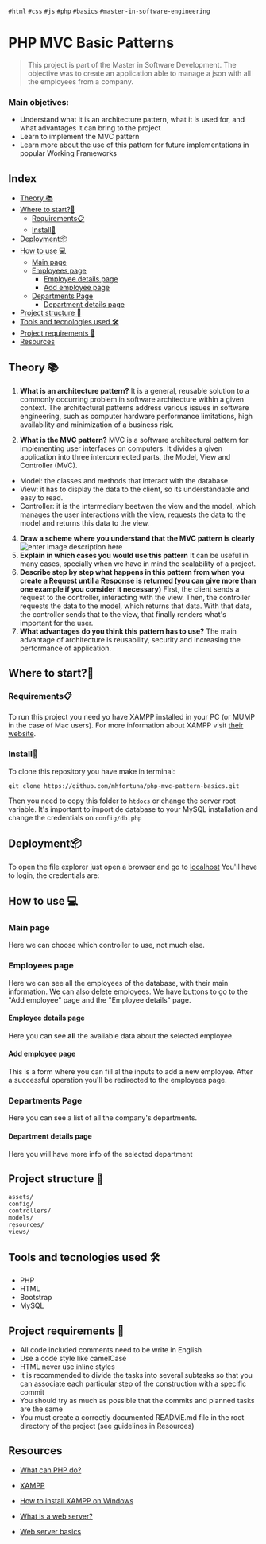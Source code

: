 
`#html` `#css` `#js` `#php`  `#basics`  `#master-in-software-engineering`

# PHP MVC Basic Patterns<!-- omit in toc -->

>This project is part of the Master in Software Development. The objective was to create an application able to manage a json with all the employees from a company.
 ### Main objetives:
- Understand what it is an architecture pattern, what it is used for, and what advantages it can bring to the project
- Learn to implement the MVC pattern
- Learn more about the use of this pattern for future implementations in
popular Working Frameworks

## Index <!-- omit in toc -->
- [Theory 📚](#theory-)
- [Where to start?🚀](#where-to-start)
  - [Requirements📋](#requirements)
  - [Install🔧](#install)
- [Deployment📦](#deployment)
- [How to use 💻](#how-to-use-)
  - [Main page](#main-page)
  - [Employees page](#employees-page)
    - [Employee details page](#employee-details-page)
    - [Add employee page](#add-employee-page)
  - [Departments Page](#departments-page)
    - [Department details page](#department-details-page)
- [Project structure 📁](#project-structure-)
- [Tools and tecnologies used 🛠️](#tools-and-tecnologies-used-️)
- [Project requirements 📏](#project-requirements-)
- [Resources](#resources)


## Theory 📚

 1. **What is an architecture pattern?**
It is a general, reusable solution to a commonly occurring problem in software architecture within a given context. The architectural patterns address various issues in software engineering, such as computer hardware performance limitations, high availability and minimization of a business risk.


 2. **What is the MVC pattern?**
MVC is a software architectural pattern for implementing user interfaces on computers. It divides a given application into three interconnected parts, the Model, View and Controller (MVC).
- Model: the classes and methods that interact with the database.
- View:  it has to display the data to the client, so its understandable and easy to read.
- Controller: it is the intermediary beetwen the view and the model, which manages the user interactions with the view, requests the data to the model and returns this data to the view.
 4. **Draw a scheme where you understand that the MVC pattern is clearly**
 ![enter image description here](https://victorroblesweb.es/wp-content/uploads/2013/11/mvc-php.jpg)
 5. **Explain in which cases you would use this pattern**
 It can be useful in many cases, specially when we have in mind the scalability of a project.
 7. **Describe step by step what happens in this pattern from when you create a Request until a Response is returned (you can give more than one example if you consider it necessary)**
 First, the client sends a request to the controller, interacting with the view. Then, the controller requests the data to the model, which returns that data. With that data, the controller sends that to the view, that finally renders what's important for the user.
 8. **What advantages do you think this pattern has to use?**
 The main advantage of architecture is reusability, security and increasing the performance of application.

## Where to start?🚀

### Requirements📋

To run this project you need yo have XAMPP installed in your PC (or MUMP in the case of Mac users). For more information about XAMPP visit [their website](https://www.apachefriends.org/es/index.html).

### Install🔧

To clone this repository you have make in terminal:

```
git clone https://github.com/mhfortuna/php-mvc-pattern-basics.git
```
Then you need to copy this folder to `htdocs` or change the server root variable.
It's important to import de database to your MySQL installation and change the credentials on `config/db.php`

## Deployment📦

To open the file explorer just open a browser and go to [localhost](localhost)
You'll have to login, the credentials are:

## How to use 💻
### Main page
Here we can choose which controller to use, not much else.
### Employees page
Here we can see all the employees of the database, with their main information. We can also delete employees. We have buttons to go to the "Add employee" page and the "Employee details" page.
#### Employee details page
Here you can see **all** the avaliable data about the selected employee.
#### Add employee page
This is a form where you can fill al the inputs to add a new employee. After a successful operation you'll be redirected to the employees page.
### Departments Page
Here you can see a list of all the company's departments. 
#### Department details page
Here you will have more info of the selected department



## Project structure 📁

```
assets/
config/
controllers/
models/
resources/
views/
```


## Tools and tecnologies used 🛠️

* PHP
* HTML
* Bootstrap 
* MySQL

## Project requirements 📏

- All code included comments need to be write in English
- Use a code style like camelCase
- HTML never use inline styles
- It is recommended to divide the tasks into several subtasks so that you can associate each particular step of the construction with a specific commit
- You should try as much as possible that the commits and planned tasks are the same
 - You must create a correctly documented README.md file in the root directory of the project (see guidelines in Resources)

## Resources

-  [What can PHP do?](https://www.php.net/manual/es/intro-whatcando.php)

-  [XAMPP](https://www.apachefriends.org/es/index.html)

-  [How to install XAMPP on Windows](https://www.youtube.com/watch?v=h6DEDm7C37A)

-  [What is a web server?](https://www.youtube.com/watch?v=Yt1nesKi5Ec)

-  [Web server basics](https://www.youtube.com/watch?v=3VqfpVKvlxQ)
